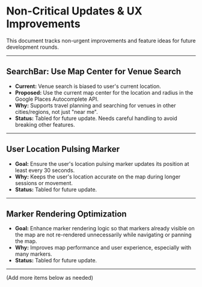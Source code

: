# Non-Critical Updates & UX Improvements

This document tracks non-urgent improvements and feature ideas for future development rounds.

---

## SearchBar: Use Map Center for Venue Search
- **Current:** Venue search is biased to user's current location.
- **Proposed:** Use the current map center for the location and radius in the Google Places Autocomplete API.
- **Why:** Supports travel planning and searching for venues in other cities/regions, not just "near me".
- **Status:** Tabled for future update. Needs careful handling to avoid breaking other features.

---

## User Location Pulsing Marker
- **Goal:** Ensure the user's location pulsing marker updates its position at least every 30 seconds.
- **Why:** Keeps the user's location accurate on the map during longer sessions or movement.
- **Status:** Tabled for future update.

---

## Marker Rendering Optimization
- **Goal:** Enhance marker rendering logic so that markers already visible on the map are not re-rendered unnecessarily while navigating or panning the map.
- **Why:** Improves map performance and user experience, especially with many markers.
- **Status:** Tabled for future update.

---

(Add more items below as needed) 